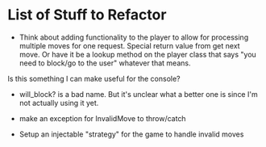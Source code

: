 # List of Stuff to Refactor

- Think about adding functionality to the player to allow for
processing multiple moves for one request. Special return value from
get next move. Or have it be a lookup method on the player class that
says "you need to block/go to the user" whatever that means.

Is this something I can make useful for the console?

- will_block? is a bad name. But it's unclear what a better one is
since I'm not actually using it yet.

- make an exception for InvalidMove to throw/catch
- Setup an injectable "strategy" for the game to handle invalid moves
